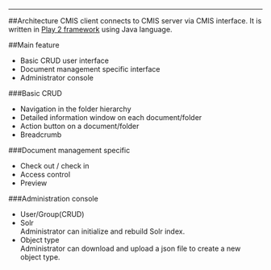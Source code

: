 ---
##Architecture
CMIS client connects to CMIS server via CMIS interface.
It is written in [Play 2 framework](https://www.playframework.com/) using Java language.

##Main feature  
* Basic CRUD user interface
* Document management specific interface
* Administrator console

###Basic CRUD
* Navigation in the folder hierarchy
* Detailed information window on each document/folder
* Action button on a document/folder
* Breadcrumb

###Document management specific 
* Check out / check in
* Access control
* Preview

###Administration console
* User/Group(CRUD)  
* Solr  
Administrator can initialize and rebuild Solr index.
* Object type  
Administrator can download and upload a json file to create a new object type.